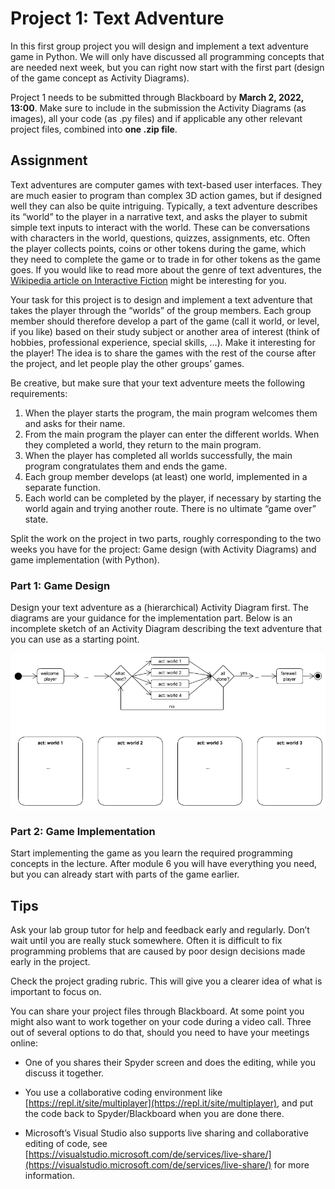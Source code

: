 # Project 1: Text Adventure

In this first group project you will design and implement a text adventure game in Python. We will only have discussed all programming concepts that are needed next week, but you can right now start with the first part (design of the game concept as Activity Diagrams). 

Project 1 needs to be submitted through Blackboard by **March 2, 2022, 13:00**. Make sure to include in the submission the Activity Diagrams (as images), all your code (as .py files) and if applicable any other relevant project files, combined into **one .zip file**.

## Assignment
Text adventures are computer games with text-based user interfaces. They are much easier to program than complex 3D action games, but if designed well they can also be quite intriguing. Typically, a text adventure describes its “world” to the player in a narrative text, and asks the player to submit simple text inputs to interact with the world. These can be conversations with characters in the world, questions, quizzes, assignments, etc. Often the player collects points, coins or other tokens during the game, which they need to complete the game or to trade in for other tokens as the game goes. If you would like to read more about the genre of text adventures, the [Wikipedia article on Interactive Fiction](https://en.wikipedia.org/wiki/Interactive_fiction) might be interesting for you.

Your task for this project is to design and implement a text adventure that takes the player through the
“worlds” of the group members. Each group member should therefore develop a part of the game (call
it world, or level, if you like) based on their study subject or another area of interest (think of hobbies,
professional experience, special skills, …). Make it interesting for the player! The idea is to share the
games with the rest of the course after the project, and let people play the other groups’ games. 

Be creative, but make sure that your text adventure meets the following requirements:

1. When the player starts the program, the main program welcomes them and asks for their name. <br>
2. From the main program the player can enter the different worlds. When they completed a world, they return to the main program. <br>
3. When the player has completed all worlds successfully, the main program congratulates them and ends the game. <br>
4. Each group member develops (at least) one world, implemented in a separate function. <br>
5. Each world can be completed by the player, if necessary by starting the world again and trying another route. There is no ultimate “game over” state.

Split the work on the project in two parts, roughly corresponding to the two weeks you have for the
project: Game design (with Activity Diagrams) and game implementation (with Python). 

### Part 1: Game Design
Design your text adventure as a (hierarchical) Activity Diagram first. The diagrams are your guidance for the implementation part. Below is an incomplete sketch of an Activity Diagram describing the text adventure that you can use as a starting point. 

![project1](img/project1.png)

### Part 2: Game Implementation
Start implementing the game as you learn the required programming concepts in the lecture. After
module 6 you will have everything you need, but you can already start with parts of the game earlier. 

## Tips
Ask your lab group tutor for help and feedback early and regularly. Don’t wait until you are really stuck
somewhere. Often it is difficult to fix programming problems that are caused by poor design decisions
made early in the project.

Check the project grading rubric. This will give you a clearer idea of what is important to focus on.

You can share your project files through Blackboard. At some point you might also want to work
together on your code during a video call. Three out of several options to do that, should you need to have your meetings online:

* One of you shares their Spyder screen and does the editing, while you discuss it together.

* You use a collaborative coding environment like [https://repl.it/site/multiplayer](https://repl.it/site/multiplayer), and put the code back to Spyder/Blackboard when you are done there.

* Microsoft’s Visual Studio also supports live sharing and collaborative editing of code, see [https://visualstudio.microsoft.com/de/services/live-share/](https://visualstudio.microsoft.com/de/services/live-share/) for more information.